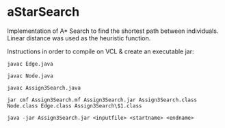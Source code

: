 # aStarSearch

Implementation of A* Search to find the shortest path between individuals. Linear distance was used as the heuristic function.

Instructions in order to compile on VCL & create an executable jar:

    javac Edge.java

    javac Node.java

    javac Assign3Search.java

    jar cmf Assign3Search.mf Assign3Search.jar Assign3Search.class Node.class Edge.class Assign3Search\$1.class

    java -jar Assign3Search.jar <inputfile> <startname> <endname>
